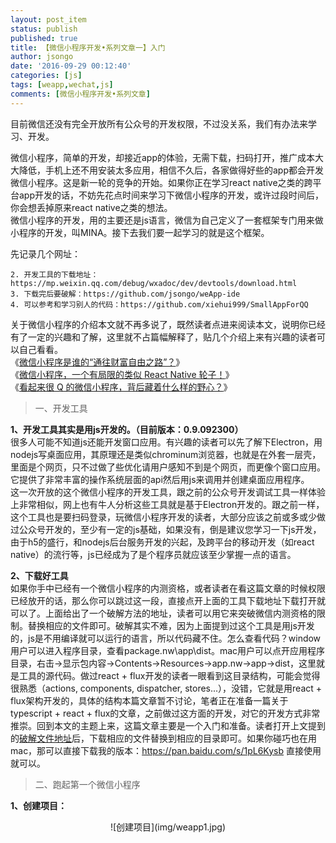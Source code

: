 ```yaml
---
layout: post_item
status: publish
published: true
title: 【微信小程序开发•系列文章一】入门
author: jsongo
date: '2016-09-29 00:12:40'
categories: [js]
tags: [weapp,wechat,js]
comments: [微信小程序开发•系列文章]
---
```


目前微信还没有完全开放所有公众号的开发权限，不过没关系，我们有办法来学习、开发。  

微信小程序，简单的开发，却接近app的体验，无需下载，扫码打开，推广成本大大降低，手机上还不用安装太多应用，相信不久后，各家做得好些的app都会开发微信小程序。这是新一轮的竞争的开始。如果你正在学习react native之类的跨平台app开发的话，不妨先花点时间来学习下微信小程序的开发，或许过段时间后，你会想丢掉原来react native之类的想法。  
微信小程序的开发，用的主要还是js语言，微信为自己定义了一套框架专门用来做小程序的开发，叫MINA。接下去我们要一起学习的就是这个框架。  

先记录几个网址：
```1. 官方简易教程、和API说明：https://mp.weixin.qq.com/debug/wxadoc/dev/  
2. 开发工具的下载地址：https://mp.weixin.qq.com/debug/wxadoc/dev/devtools/download.html  
3. 下载完后要破解：https://github.com/jsongo/weApp-ide  
4. 可以参考和学习别人的代码：https://github.com/xiehui999/SmallAppForQQ  
```  

  关于微信小程序的介绍本文就不再多说了，既然读者点进来阅读本文，说明你已经有了一定的兴趣和了解，这里就不占篇幅解释了，贴几个介绍上来有兴趣的读者可以自己看看。  
《[微信小程序是谁的“通往财富自由之路”？](http://mp.weixin.qq.com/s?__biz=MzAxNzI4MTMwMw==&mid=2651630318&idx=1&sn=6dcbbf3b8c5f56a39a73a4ffdfc8b46a)》  
《[微信小程序，一个有局限的类似 React Native 轮子！](http://www.jianshu.com/p/060c6f3dd4e8)》  
《[看起来很 Q 的微信小程序，背后藏着什么样的野心？](http://www.geekpark.net/topics/216788)》  

> 一、开发工具  

**1、开发工具其实是用js开发的。（目前版本：0.9.092300）**  
    很多人可能不知道js还能开发窗口应用。有兴趣的读者可以先了解下Electron，用nodejs写桌面应用，其原理还是类似chrominum浏览器，也就是在外套一层壳，里面是个网页，只不过做了些优化请用户感知不到是个网页，而更像个窗口应用。它提供了非常丰富的操作系统层面的api然后用js来调用并创建桌面应用程序。  
    这一次开放的这个微信小程序的开发工具，跟之前的公众号开发调试工具一样体验上非常相似，网上也有牛人分析这些工具就是基于Electron开发的。跟之前一样，这个工具也是要扫码登录，玩微信小程序开发的读者，大部分应该之前或多或少做过公众号开发的，至少有一定的js基础，如果没有，倒是建议您学习一下js开发，由于h5的盛行，和nodejs后台服务开发的兴起，及跨平台的移动开发（如react native）的流行等，js已经成为了是个程序员就应该至少掌握一点的语言。  
    
**2、下载好工具**  
    如果你手中已经有一个微信小程序的内测资格，或者读者在看这篇文章的时候权限已经放开的话，那么你可以跳过这一段，直接点开上面的工具下载地址下载打开就可以了。上面给出了一个破解方法的地址，读者可以用它来突破微信内测资格的限制。替换相应的文件即可。破解其实不难，因为上面提到过这个工具是用js开发的，js是不用编译就可以运行的语言，所以代码藏不住。怎么查看代码？window用户可以进入程序目录，查看package.nw\app\dist。mac用户可以点开应用程序目录，右击->显示包内容->Contents->Resources->app.nw->app->dist，这里就是工具的源代码。做过react + flux开发的读者一眼看到这目录结构，可能会觉得很熟悉（actions, components, dispatcher, stores...），没错，它就是用react + flux架构开发的，具体的结构本篇文章暂不讨论，笔者正在准备一篇关于typescript + react + flux的文章，之前做过这方面的开发，对它的开发方式非常推崇。回到本文的主题上来，这篇文章主要是一个入门和准备。读者打开上文提到的[破解文件地址](https://github.com/jsongo/weApp-ide)后，下载相应的文件替换到相应的目录即可。如果你碰巧也在用mac，那可以直接下载我的版本：https://pan.baidu.com/s/1pL6Kysb 直接使用就可以。  
    
> 二、跑起第一个微信小程序  

**1、创建项目：**  
<p align="center">![创建项目](img/weapp1.jpg)</p>

